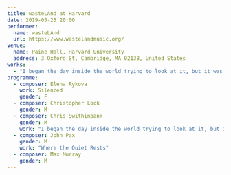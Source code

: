 ```yaml
---
title: wasteLAnd at Harvard
date: 2019-05-25 20:00
performer:
  name: wasteLAnd
  url: https://www.wastelandmusic.org/
venue:
  name: Paine Hall, Harvard University
  address: 3 Oxford St, Cambridge, MA 02138, United States
works:
  - "I began the day inside the world trying to look at it, but it was lying on my face, making it hard to see."
programme:
  - composer: Elena Rykova
    work: Silenced
    gender: F
  - composer: Christopher Lock
    gender: M
  - composer: Chris Swithinbank
    gender: M
    work: "I began the day inside the world trying to look at it, but it was lying on my face, making it hard to see."
  - composer: John Pax
    gender: M
    work: "Where the Quiet Rests"
  - composer: Max Murray
    gender: M
---
```


